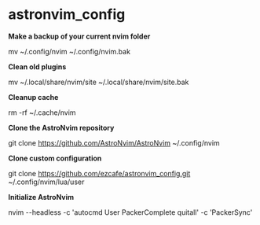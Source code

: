 # astronvim_config

**Make a backup of your current nvim folder**

mv ~/.config/nvim ~/.config/nvim.bak

**Clean old plugins**

mv ~/.local/share/nvim/site ~/.local/share/nvim/site.bak

**Cleanup cache**

rm -rf ~/.cache/nvim

**Clone the AstroNvim repository**

git clone https://github.com/AstroNvim/AstroNvim ~/.config/nvim

**Clone custom configuration**

git clone https://github.com/ezcafe/astronvim_config.git ~/.config/nvim/lua/user

**Initialize AstroNvim**

nvim --headless -c 'autocmd User PackerComplete quitall' -c 'PackerSync'
